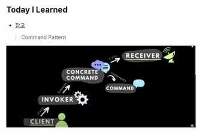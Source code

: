 ## Today I Learned

* [참고](https://www.youtube.com/watch?v=wAmnVmFeDEM)

> Command Pattern

![alt text](CommandPattern01.png)